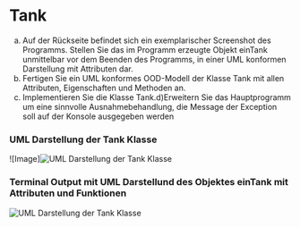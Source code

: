<style type="text/css">
    ul { list-style-type: lower-alpha; }
</style>

# Tank
- Auf der Rückseite befindet sich ein exemplarischer Screenshot des Programms. Stellen Sie das im Programm erzeugte Objekt einTank unmittelbar vor dem Beenden des Programms, in einer UML konformen Darstellung mit Attributen dar.
- Fertigen Sie ein UML konformes OOD-Modell der Klasse Tank mit allen Attributen, Eigenschaften und Methoden an.
- Implementieren Sie die Klasse Tank.d)Erweitern Sie das Hauptprogramm um eine sinnvolle Ausnahmebehandlung, die Message der Exception soll auf der Konsole ausgegeben werden

### UML Darstellung der Tank Klasse
![Image]<img src="https://ecstatic-edison-c0b108.netlify.app/school/tank/img/UmlClass.png"
     alt="UML Darstellung der Tank Klasse"
     style="float: center; margin-right: 10px;" />

### Terminal Output mit UML Darstellund des Objektes einTank mit Attributen und Funktionen
<img src="https://ecstatic-edison-c0b108.netlify.app/school/tank/img/terminal_output.png"
     alt="UML Darstellung der Tank Klasse"
     style="float: center; margin-right: 10px;" />
    

